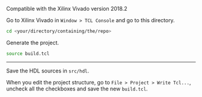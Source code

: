 Compatible with the Xilinx Vivado version 2018.2

Go to Xilinx Vivado in `Window > TCL Console` and go to this directory.
```sh
cd <your/directory/containing/the/repo>
```

Generate the project.
```sh
source build.tcl
```

---

Save the HDL sources in `src/hdl`.

When you edit the project structure, go to `File > Project > Write Tcl...`, uncheck all the checkboxes and save the new `build.tcl`.